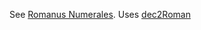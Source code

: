 See [Romanus Numerales](https://www.vperi.com/roman). Uses [dec2Roman](https://github.com/venkatperi/dec2roman)
